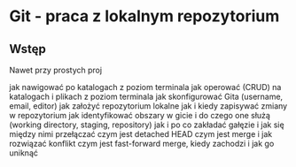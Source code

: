 # Git - praca z lokalnym repozytorium 

## Wstęp

Nawet przy prostych proj

jak nawigować po katalogach z poziom terminala
jak operować (CRUD) na katalogach i plikach z poziom terminala
jak skonfigurować Gita (username, email, editor)
jak założyć repozytorium lokalne
jak i kiedy zapisywać zmiany w repozytorium
jak identyfikować obszary w gicie i do czego one służą (working directory, staging, repository)
jak i po co zakładać gałęzie i jak się między nimi przełączać
czym jest detached HEAD
czym jest merge i jak rozwiązać konflikt
czym jest fast-forward merge, kiedy zachodzi i jak go uniknąć
